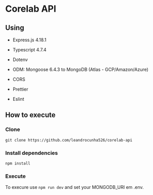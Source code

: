 # Corelab API

## Using

- Express.js 4.18.1

- Typescript 4.7.4

- Dotenv

- ODM: Mongoose 6.4.3 to MongoDB (Atlas - GCP/Amazon/Azure)

- CORS

- Prettier

- Eslint

## How to execute

### Clone

`git clone https://github.com/leandrocunha526/corelab-api`

### Install dependencies

`npm install`

### Execute

To execure use `npm run dev` and set your MONGODB_URI em .env.
